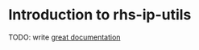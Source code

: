 # Introduction to rhs-ip-utils

TODO: write [great documentation](http://jacobian.org/writing/what-to-write/)
